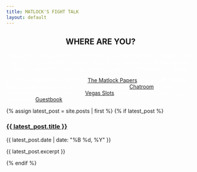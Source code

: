 ```yaml
---
title: MATLOCK'S FIGHT TALK
layout: default
---
```

<center>
    <h2>WHERE ARE YOU?</h2>
    <p><font color="#FFFFFF"> You're here at the end of the internet. Its not much, I know... However! You can check out my fight analysis. Sure, it may have some trauma dumping mixed in but at least you'll get some enjoyable content out of it. Maybe. </font></p>
</center>
<div class="intro-container">
    <p><font color="#FFFFFF"> For fight breakdowns, check out <a href="/matlockpapers">The Matlock Papers</a> on your left. I'll host watchalongs on fight nights so be sure to join the <a href="/chatroom">Chatroom</a> for the livestream and chatter, spin the <a href="/vegas">Vegas Slots</a> to waste time, or leave your mark in the <a href="/guestbook">Guestbook</a>.</font></p>
</div>
{% assign latest_post = site.posts | first %}
{% if latest_post %}
<div class="blog-post">
    <h3><a href="{{ latest_post.url }}">{{ latest_post.title }}</a></h3>
    <p class="post-date">{{ latest_post.date | date: "%B %d, %Y" }}</p>
    <p>{{ latest_post.excerpt }}</p>
</div>
{% endif %}
